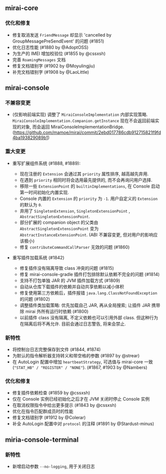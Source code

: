 ## mirai-core

### 优化和修复

- 修复取消发送 `FriendMessage` 却显示 'cancelled by
  GroupMessagePreSendEvent'
  的问题 (#1851)
- 优化日志性能 (#1880 by @AdoptOSS)
- 为生产的 IMEI 增加校验位 (#1855 by @cssxsh)
- 完善 `RoamingMessages` 文档
- 修复文档错别字 (#1902 by @Moyulingjiu)
- 补充文档错别字 (#1908 by @LaoLittle)

## mirai-console

### 不兼容变更

- (仅影响前端实现) 调整了 `MiraiConsoleImplementation`
  内部实现策略. `MiraiConsoleImplementation.Companion.getInstance`
  现在不会返回前端实现的对象, 而会返回
  MiraiConsoleImplementationBridge. (https://github.com/mamoe/mirai/commit/2ebd017786cdb912715821f9fd4ba193829089b1)

### 重大变更

- 重写扩展组件系统 (#1888, #1889):
    - 现在注册的 `Extension` 会通过其 `priority` 属性排序, 越高越先弃用.
    - 在遇到 `priority` 相同时将会选用最先提供的, 而不会再询问用户选择.
    - 移除一些 `ExtensionPoint` 的 `builtinImplementations`, 在 Console
      启动第一时间初始化内置实现.
    - Console 内置的 `Extension` 的 `priority` 为 `-1`.
      用户自定义的 `Extension`
      的默认为 `0`.
    - 弃用了 `SingletonExtension`, `SingletonExtensionPoint`
      , `AbstractSingletonExtensionPoint`.
    - 部分扩展的 companion object
      的父类由 `AbstractSingletonExtensionPoint`
      变为 `AbstractInstanceExtensionPoint`. (ABI 不兼容变更,
      但对用户的影响应该极小)
    - 修复 `contributeCommandCallParser` 无效的问题 (#1860)

- 重写插件加载系统 (#1842)
    - 修复插件没有隔离导致 class 冲突的问题 (#1815)
    - 修复 mirai-console-gradle 插件打包排除默认依赖不完全的问题 (#1814)
    - 支持不打包单独 JAR 的 JVM 插件加载方式 (#1809)
    - 自动从仓库下载插件的依赖并自动共享依赖以减小体积
    - 修复使用第三方依赖后，插件报错 `java.lang.ClassNotFoundException`
      的问题 (#1802)
    - 调整插件类加载策略: 优先加载自己 JAR, 再从全局搜索; 让插件 JAR 携带除
      mirai 外所有运行时依赖 (#1800)
    - 以前插件 class 没有隔离, 不定义依赖也可以引用外部 class.
      但这种行为在隔离后将不再允许. 目前会通过日志警告,
      将来会禁止.

### 新特性

- 将控制台日志完整保存到文件 (#1844, #1874)
- 为默认的指令解析器支持转义和带空格的参数 (#1897 by @strear)
- 在 AutoLogin 配置中增加 `heartbeatStrategy`, 可选值与 mirai-core
  一致 (`"STAT_HB" / "REGISTER" / "NONE"`). (#1867, #1903 by @Nambers)

### 优化和修复

- 修复插件依赖检查 (#1859 by @cssxsh)
- 仅在 Console 实例已经初始化之后才在 JVM 关闭时停止 Console 实例
- 在取消权限指令中给出更多提示 (#1843 by @cssxsh)
- 优化在指令匹配群成员时的性能
- 修复文档错别字 (#1912 by @Colerar)
- 补全 AutoLogin 配置中对 `protocol` 的注释 (#1891 by @Stardust-minus)

## miria-console-terminal

### 新特性

- 新增启动参数 `--no-logging`, 用于关闭日志